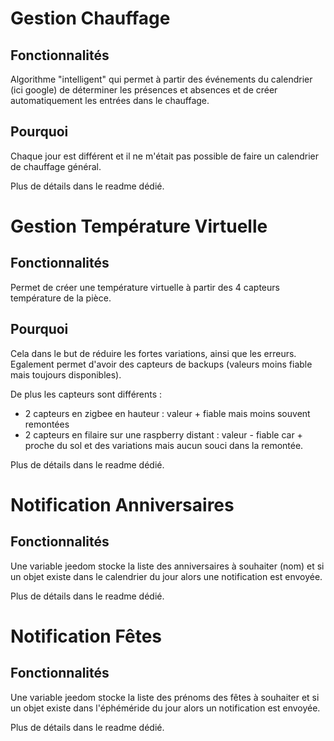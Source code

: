 # Gestion Chauffage
## Fonctionnalités
Algorithme "intelligent" qui permet à partir des événements du calendrier (ici google) de déterminer les présences et absences et de créer automatiquement les entrées dans le chauffage.
## Pourquoi
Chaque jour est différent et il ne m'était pas possible de faire un calendrier de chauffage général.

Plus de détails dans le readme dédié.
# Gestion Température Virtuelle
## Fonctionnalités 
Permet de créer une température virtuelle à partir des 4 capteurs température de la pièce. 
## Pourquoi 
Cela dans le but de réduire les fortes variations, ainsi que les erreurs. Egalement permet d'avoir des capteurs de backups (valeurs moins fiable mais toujours disponibles).

De plus les capteurs sont différents :
- 2 capteurs en zigbee en hauteur : valeur + fiable mais moins souvent remontées
- 2 capteurs en filaire sur une raspberry distant : valeur - fiable car + proche du sol et des variations mais aucun souci dans la remontée. 

Plus de détails dans le readme dédié.
# Notification Anniversaires
## Fonctionnalités 
Une variable jeedom stocke la liste des anniversaires à souhaiter (nom) et si un objet existe dans le calendrier du jour alors une notification est envoyée.

Plus de détails dans le readme dédié.
# Notification Fêtes
## Fonctionnalités  
Une variable jeedom stocke la liste des prénoms des fêtes à souhaiter et si un objet existe dans l'éphéméride du jour alors un notification est envoyée.

Plus de détails dans le readme dédié.